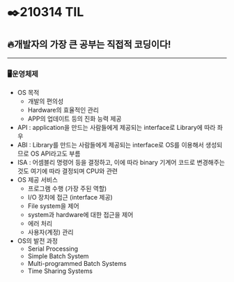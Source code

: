 # ✒️210314 TIL
## 🔥개발자의 가장 큰 공부는 직접적 코딩이다!
-------------------------------
### 🖥️운영체제
  * OS 목적
      * 개발의 편의성
      * Hardware의 효율적인 관리
      * APP의 업데이트 등의 진화 능력 제공
  * API : application을 만드는 사람들에게 제공되는 interface로 Library에 따라 좌우
  * ABI : Library를 만드는 사람들에게 제공되는 interface로 OS를 이용해서 생성되므로 OS API라고도 부름
  * ISA : 어셈블리 명령어 등을 결정하고, 이에 따라 binary 기계어 코드로 변경해주는 것도 여기에 따라 결정되며 CPU와 관련
  * OS 제공 서비스
      * 프로그램 수행 (가장 주된 역할)
      * I/O 장치에 접근 (interface 제공)
      * File system을 제어
      * system과 hardware에 대한 접근을 제어
      * 에러 처리
      * 사용자(계정) 관리
  * OS의 발전 과정
      * Serial Processing
      * Simple Batch System
      * Multi-programmed Batch Systems
      * Time Sharing Systems
